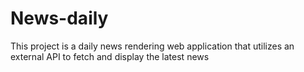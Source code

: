 # News-daily
This project is a daily news rendering  web application that utilizes an external API to fetch and display the latest news
